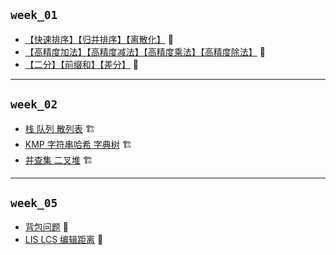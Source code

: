 ## `week_01`

- [【快速排序】【归并排序】【离散化】](https://github.com/cherry77-cloud/Rookie2025_04/blob/main/week_01/day_01.md) 🧩
- [【高精度加法】【高精度减法】【高精度乘法】【高精度除法】](https://github.com/cherry77-cloud/Rookie2025_04/blob/main/week_01/day_02.md) 🧩
- [【二分】【前缀和】【差分】](https://github.com/cherry77-cloud/Rookie2025_04/blob/main/week_01/day_03.md) 🧩


---


## `week_02`

- [栈 队列 散列表](https://github.com/cherry77-cloud/Rookie2025_04/blob/main/week_02/day_08.md) 🏗️
- [KMP 字符串哈希 字典树](https://github.com/cherry77-cloud/Rookie2025_04/blob/main/week_02/day_09.md) 🏗️
- [并查集 二叉堆](https://github.com/cherry77-cloud/Rookie2025_04/blob/main/week_02/day_10.md) 🏗️

---

## `week_05`

- [背包问题](https://github.com/cherry77-cloud/Rookie2025_04/blob/main/week_05/day_29.md) 🎯
- [LIS LCS 编辑距离](https://github.com/cherry77-cloud/Rookie2025_04/blob/main/week_05/day_30.md) 🎯
